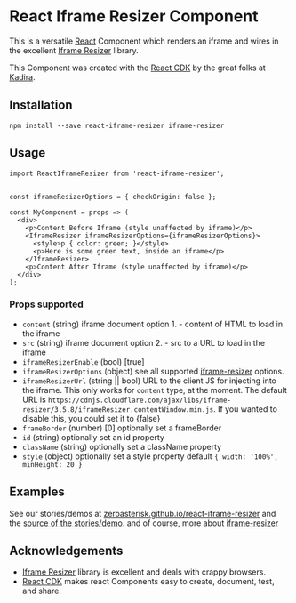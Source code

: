 # React Iframe Resizer Component

This is a versatile [React](https://facebook.github.io/react/) Component
which renders an iframe and wires in the excellent
[Iframe Resizer](http://davidjbradshaw.github.io/iframe-resizer/) library.

This Component was created with the
[React CDK](https://github.com/kadirahq/react-cdk)
by the great folks at [Kadira](https://github.com/kadirahq).

## Installation

    npm install --save react-iframe-resizer iframe-resizer

## Usage

    import ReactIframeResizer from 'react-iframe-resizer';


    const iframeResizerOptions = { checkOrigin: false };

    const MyComponent = props => (
      <div>
        <p>Content Before Iframe (style unaffected by iframe)</p>
        <IframeResizer iframeResizerOptions={iframeResizerOptions}>
          <style>p { color: green; }</style>
          <p>Here is some green text, inside an iframe</p>
        </IframeResizer>
        <p>Content After Iframe (style unaffected by iframe)</p>
      </div>
    );

### Props supported

- `content` (string) iframe document option 1. - content of HTML to load in the iframe
- `src` (string) iframe document option 2. - src to a URL to load in the iframe
- `iframeResizerEnable` (bool) [true]
- `iframeResizerOptions` (object) see all supported
  [iframe-resizer](http://davidjbradshaw.github.io/iframe-resizer/) options.
- `iframeResizerUrl` (string || bool) URL to the client JS for injecting into the
  iframe.  This only works for `content` type, at the moment.  The default URL
  is `https://cdnjs.cloudflare.com/ajax/libs/iframe-resizer/3.5.8/iframeResizer.contentWindow.min.js`. If you wanted to disable this, you could set it to {false}
- `frameBorder` (number) [0] optionally set a frameBorder
- `id` (string) optionally set an id property
- `className` (string) optionally set a className property
- `style` (object) optionally set a style property
  default `{ width: '100%', minHeight: 20 }`

## Examples

See our stories/demos at
[zeroasterisk.github.io/react-iframe-resizer](https://zeroasterisk.github.io/react-iframe-resizer)
and the
[source of the stories/demo](https://github.com/zeroasterisk/react-iframe-resizer/blob/master/src/stories/index.js).
and of course, more about
[iframe-resizer](http://davidjbradshaw.github.io/iframe-resizer/)

## Acknowledgements

* [Iframe Resizer](http://davidjbradshaw.com/iframe-resizer/) library is
  excellent and deals with crappy browsers.
* [React CDK](https://github.com/kadirahq/react-cdk) makes react Components
  easy to create, document, test, and share.

